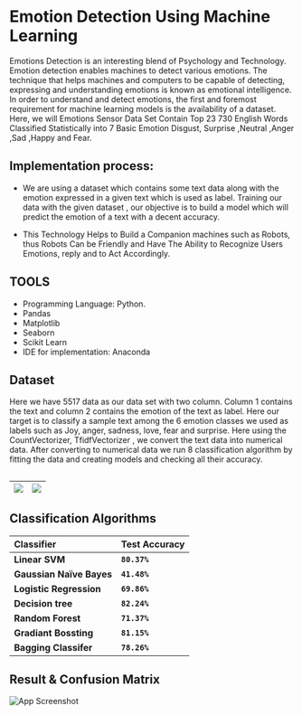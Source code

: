 
# Emotion Detection Using Machine Learning


Emotions Detection is an interesting blend of Psychology and Technology. Emotion detection enables machines to detect various emotions. The technique that helps machines and computers to be capable of detecting, expressing and understanding emotions is known as emotional intelligence. In order to understand and detect emotions, the first and foremost requirement for machine learning models is the availability of a dataset. Here, we will
Emotions Sensor Data Set Contain Top 23 730 English Words Classified Statistically into 7 Basic Emotion Disgust, Surprise ,Neutral ,Anger ,Sad ,Happy and Fear.





## Implementation process:

 - We are using a dataset which contains some text data along with the emotion expressed in a given text which is used as label. Training our data with the given dataset , our objective is to build a model which will predict the emotion of a text with a decent accuracy.


 - This Technology Helps to Build a Companion machines such as Robots, thus Robots Can be Friendly and Have The Ability to Recognize Users Emotions, reply and to Act Accordingly.


 


## TOOLS
- Programming Language: Python.
- Pandas 
- Matplotlib   
- Seaborn   
- Scikit Learn  
- IDE for implementation: Anaconda



## Dataset
Here we have 5517 data as our data set with two column. Column 1 contains the text and column 2 contains the emotion of the text as label. Here our target is to classify a sample text among the 6 emotion classes we used as labels such as Joy, anger, sadness, love, fear and surprise. Here using the CountVectorizer, TfidfVectorizer , we convert the text data into numerical data. After converting to numerical data we run 8 classification algorithm by fitting the data and creating models and checking all their accuracy.
## 
![](https://github.com/diab3tes/EDM/blob/main/Pictures/Dataset.png/234x300?text=App+Screenshot+Here)           |  ![](https://github.com/diab3tes/EDM/blob/main/Pictures/edm_data2.png/234x300?text=App+Screenshot+Here)
:-------------------------:|:-------------------------:


## Classification Algorithms

| Classifier | Test Accuracy     | 
| :-------- | :------- | 
| **Linear SVM** | **`80.37%`** | 
| **Gaussian Naïve Bayes** | **`41.48%`** | 
|**Logistic Regression**  | **`69.86%`** |
|**Decision tree**  | **`82.24%`** |
|**Random Forest**  | **`71.37%`** |
|**Gradiant Bossting**  | **`81.15%`** |
|**Bagging Classifer**  | **`78.26%`** |


## Result & Confusion Matrix

![App Screenshot](https://github.com/diab3tes/EDM/blob/main/Pictures/edm_result.png/468x300?text=App+Screenshot+Here)

